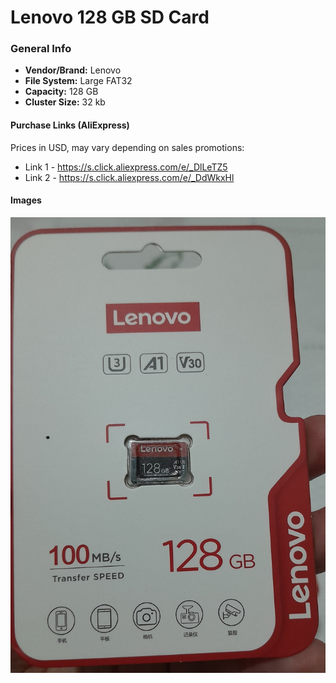 # Lenovo 128 GB SD Card

### General Info

- <b>Vendor/Brand:</b> Lenovo
- <b>File System:</b> Large FAT32
- <b>Capacity:</b> 128 GB
- <b>Cluster Size:</b> 32 kb

#### Purchase Links (AliExpress)

Prices in USD, may vary depending on sales promotions:

- Link 1 - https://s.click.aliexpress.com/e/_DlLeTZ5
- Link 2 - https://s.click.aliexpress.com/e/_DdWkxHl

#### Images

![SdCard1](Images/SdCard.jpg)
